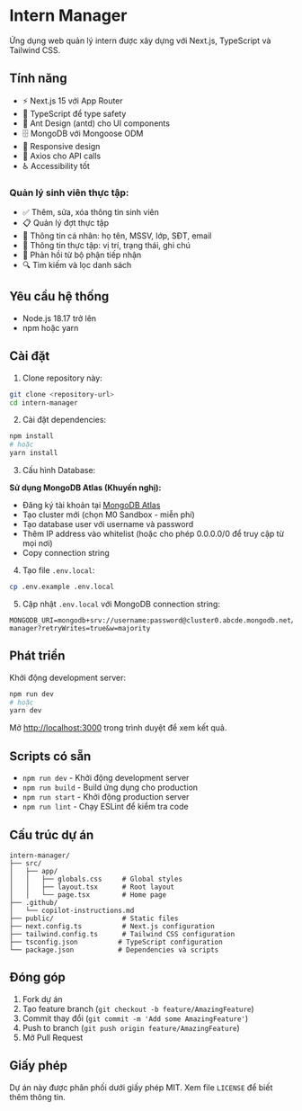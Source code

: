 # Intern Manager

Ứng dụng web quản lý intern được xây dựng với Next.js, TypeScript và Tailwind CSS.

## Tính năng

- ⚡ Next.js 15 với App Router
- 🔷 TypeScript để type safety
- 🎨 Ant Design (antd) cho UI components
- 🗄️ MongoDB với Mongoose ODM
- 📱 Responsive design
- 🔗 Axios cho API calls
- ♿ Accessibility tốt

### Quản lý sinh viên thực tập:
- ✅ Thêm, sửa, xóa thông tin sinh viên
- 📋 Quản lý đợt thực tập
- 👤 Thông tin cá nhân: họ tên, MSSV, lớp, SĐT, email
- 💼 Thông tin thực tập: vị trí, trạng thái, ghi chú
- 💬 Phản hồi từ bộ phận tiếp nhận
- 🔍 Tìm kiếm và lọc danh sách

## Yêu cầu hệ thống

- Node.js 18.17 trở lên
- npm hoặc yarn

## Cài đặt

1. Clone repository này:
```bash
git clone <repository-url>
cd intern-manager
```

2. Cài đặt dependencies:
```bash
npm install
# hoặc
yarn install
```

3. Cấu hình Database:

**Sử dụng MongoDB Atlas (Khuyến nghị):**
- Đăng ký tài khoản tại [MongoDB Atlas](https://cloud.mongodb.com/)
- Tạo cluster mới (chọn M0 Sandbox - miễn phí)
- Tạo database user với username và password
- Thêm IP address vào whitelist (hoặc cho phép 0.0.0.0/0 để truy cập từ mọi nơi)
- Copy connection string

4. Tạo file `.env.local`:
```bash
cp .env.example .env.local
```

5. Cập nhật `.env.local` với MongoDB connection string:
```
MONGODB_URI=mongodb+srv://username:password@cluster0.abcde.mongodb.net/intern-manager?retryWrites=true&w=majority
```

## Phát triển

Khởi động development server:

```bash
npm run dev
# hoặc
yarn dev
```

Mở [http://localhost:3000](http://localhost:3000) trong trình duyệt để xem kết quả.

## Scripts có sẵn

- `npm run dev` - Khởi động development server
- `npm run build` - Build ứng dụng cho production
- `npm run start` - Khởi động production server
- `npm run lint` - Chạy ESLint để kiểm tra code

## Cấu trúc dự án

```
intern-manager/
├── src/
│   ├── app/
│   │   ├── globals.css     # Global styles
│   │   ├── layout.tsx      # Root layout
│   │   └── page.tsx        # Home page
├── .github/
│   └── copilot-instructions.md
├── public/                 # Static files
├── next.config.ts          # Next.js configuration
├── tailwind.config.ts      # Tailwind CSS configuration
├── tsconfig.json          # TypeScript configuration
└── package.json           # Dependencies và scripts
```

## Đóng góp

1. Fork dự án
2. Tạo feature branch (`git checkout -b feature/AmazingFeature`)
3. Commit thay đổi (`git commit -m 'Add some AmazingFeature'`)
4. Push to branch (`git push origin feature/AmazingFeature`)
5. Mở Pull Request

## Giấy phép

Dự án này được phân phối dưới giấy phép MIT. Xem file `LICENSE` để biết thêm thông tin.
